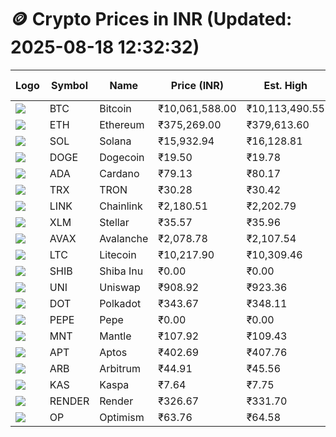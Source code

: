 # 🪙 Crypto Prices in INR (Updated: 2025-08-18 12:32:32)

| Logo | Symbol | Name       | Price (INR) | Est. High | Est. Low | Gross Profit | Fees | Net Profit | ROI % |
|------|--------|------------|-------------|-----------|----------|---------------|------|-------------|--------|
| ![](https://coin-images.coingecko.com/coins/images/1/large/bitcoin.png?1696501400) | BTC    | Bitcoin    | ₹10,061,588.00 | ₹10,113,490.55 | ₹10,009,685.45 | ₹1,037.05 | ₹200.00 | ₹837.05 | 0.84% |
| ![](https://coin-images.coingecko.com/coins/images/279/large/ethereum.png?1696501628) | ETH    | Ethereum   | ₹375,269.00 | ₹379,613.60 | ₹370,924.40 | ₹2,342.58 | ₹200.00 | ₹2,142.58 | 2.14% |
| ![](https://coin-images.coingecko.com/coins/images/4128/large/solana.png?1718769756) | SOL    | Solana     | ₹15,932.94 | ₹16,128.81 | ₹15,737.07 | ₹2,489.26 | ₹200.00 | ₹2,289.26 | 2.29% |
| ![](https://coin-images.coingecko.com/coins/images/5/large/dogecoin.png?1696501409) | DOGE   | Dogecoin   | ₹19.50 | ₹19.78 | ₹19.22 | ₹2,903.07 | ₹200.00 | ₹2,703.07 | 2.70% |
| ![](https://coin-images.coingecko.com/coins/images/975/large/cardano.png?1696502090) | ADA    | Cardano    | ₹79.13 | ₹80.17 | ₹78.09 | ₹2,666.19 | ₹200.00 | ₹2,466.19 | 2.47% |
| ![](https://coin-images.coingecko.com/coins/images/1094/large/tron-logo.png?1696502193) | TRX    | TRON       | ₹30.28 | ₹30.42 | ₹30.14 | ₹925.66 | ₹200.00 | ₹725.66 | 0.73% |
| ![](https://coin-images.coingecko.com/coins/images/877/large/chainlink-new-logo.png?1696502009) | LINK   | Chainlink  | ₹2,180.51 | ₹2,202.79 | ₹2,158.23 | ₹2,064.75 | ₹200.00 | ₹1,864.75 | 1.86% |
| ![](https://coin-images.coingecko.com/coins/images/100/large/fmpFRHHQ_400x400.jpg?1735231350) | XLM    | Stellar    | ₹35.57 | ₹35.96 | ₹35.18 | ₹2,191.31 | ₹200.00 | ₹1,991.31 | 1.99% |
| ![](https://coin-images.coingecko.com/coins/images/12559/large/Avalanche_Circle_RedWhite_Trans.png?1696512369) | AVAX   | Avalanche  | ₹2,078.78 | ₹2,107.54 | ₹2,050.02 | ₹2,805.48 | ₹200.00 | ₹2,605.48 | 2.61% |
| ![](https://coin-images.coingecko.com/coins/images/2/large/litecoin.png?1696501400) | LTC    | Litecoin   | ₹10,217.90 | ₹10,309.46 | ₹10,126.34 | ₹1,808.29 | ₹200.00 | ₹1,608.29 | 1.61% |
| ![](https://coin-images.coingecko.com/coins/images/11939/large/shiba.png?1696511800) | SHIB   | Shiba Inu  | ₹0.00 | ₹0.00 | ₹0.00 | ₹2,063.52 | ₹200.00 | ₹1,863.52 | 1.86% |
| ![](https://coin-images.coingecko.com/coins/images/12504/large/uniswap-logo.png?1720676669) | UNI    | Uniswap    | ₹908.92 | ₹923.36 | ₹894.48 | ₹3,229.15 | ₹200.00 | ₹3,029.15 | 3.03% |
| ![](https://coin-images.coingecko.com/coins/images/12171/large/polkadot.png?1696512008) | DOT    | Polkadot   | ₹343.67 | ₹348.11 | ₹339.23 | ₹2,616.80 | ₹200.00 | ₹2,416.80 | 2.42% |
| ![](https://coin-images.coingecko.com/coins/images/29850/large/pepe-token.jpeg?1696528776) | PEPE   | Pepe       | ₹0.00 | ₹0.00 | ₹0.00 | ₹2,621.61 | ₹200.00 | ₹2,421.61 | 2.42% |
| ![](https://coin-images.coingecko.com/coins/images/30980/large/Mantle-Logo-mark.png?1739213200) | MNT    | Mantle     | ₹107.92 | ₹109.43 | ₹106.41 | ₹2,839.03 | ₹200.00 | ₹2,639.03 | 2.64% |
| ![](https://coin-images.coingecko.com/coins/images/26455/large/aptos_round.png?1696525528) | APT    | Aptos      | ₹402.69 | ₹407.76 | ₹397.62 | ₹2,548.65 | ₹200.00 | ₹2,348.65 | 2.35% |
| ![](https://coin-images.coingecko.com/coins/images/16547/large/arb.jpg?1721358242) | ARB    | Arbitrum   | ₹44.91 | ₹45.56 | ₹44.26 | ₹2,955.53 | ₹200.00 | ₹2,755.53 | 2.76% |
| ![](https://coin-images.coingecko.com/coins/images/25751/large/kaspa-icon-exchanges.png?1696524837) | KAS    | Kaspa      | ₹7.64 | ₹7.75 | ₹7.53 | ₹2,908.17 | ₹200.00 | ₹2,708.17 | 2.71% |
| ![](https://coin-images.coingecko.com/coins/images/11636/large/rndr.png?1696511529) | RENDER | Render     | ₹326.67 | ₹331.70 | ₹321.64 | ₹3,130.25 | ₹200.00 | ₹2,930.25 | 2.93% |
| ![](https://coin-images.coingecko.com/coins/images/25244/large/Optimism.png?1696524385) | OP     | Optimism   | ₹63.76 | ₹64.58 | ₹62.93 | ₹2,621.75 | ₹200.00 | ₹2,421.75 | 2.42% |
